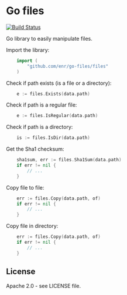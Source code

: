 Go files
========

[![Build Status](https://travis-ci.org/enr/go-files.png?branch=master)](https://travis-ci.org/enr/go-files)

Go library to easily manipulate files.

Import the library:

```Go
    import (
        "github.com/enr/go-files/files"
    )
```

Check if path exists (is a file or a directory):

```Go
    e := files.Exists(data.path)
```

Check if path is a regular file:

```Go
    e := files.IsRegular(data.path)
```

Check if path is a directory:

```Go
    is := files.IsDir(data.path)
```

Get the Sha1 checksum:

```Go
    sha1sum, err := files.Sha1Sum(data.path)
    if err != nil {
        // ...
    }
```

Copy file to file:

```Go
    err := files.Copy(data.path, of)
    if err != nil {
        // ...
    }
```

Copy file in directory:

```Go
    err := files.Copy(data.path, of)
    if err != nil {
        // ...
    }
```

License
-------

Apache 2.0 - see LICENSE file.
